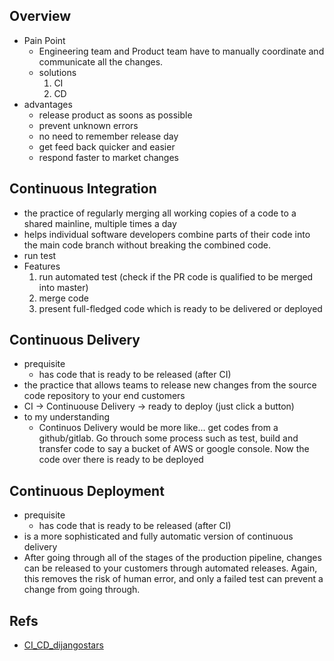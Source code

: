 

## Overview
* Pain Point
  * Engineering team and Product team have to manually coordinate and communicate all the changes.
  * solutions
    1. CI
    2. CD
* advantages
  * release product as soons as possible
  * prevent unknown errors
  * no need to remember release day
  * get feed back quicker and easier
  * respond faster to market changes

## Continuous Integration
* the practice of regularly merging all working copies of a code to a shared mainline, multiple times a day
* helps individual software developers combine parts of their code into the main code branch without breaking the combined code.
* run test
* Features
  1. run automated test (check if the PR code is qualified to be merged into master)
  2. merge code
  3. present full-fledged code which is ready to be delivered or deployed

## Continuous Delivery
* prequisite
  * has code that is ready to be released (after CI)
* the practice that allows teams to release new changes from the source code repository to your end customers
* CI -> Continuouse Delivery -> ready to deploy (just click a button)
* to my understanding
  * Continuos Delivery would be more like... get codes from a github/gitlab. Go throuch some process such as test, build and transfer code to say a bucket of AWS or google console. Now the code over there is ready to be deployed

## Continuous Deployment
* prequisite
  * has code that is ready to be released (after CI)
* is a more sophisticated and fully automatic version of continuous delivery
* After going through all of the stages of the production pipeline, changes can be released to your customers through automated releases. Again, this removes the risk of human error, and only a failed test can prevent a change from going through.


## Refs
* [CI_CD_dijangostars](https://djangostars.com/blog/continuous-integration-circleci-vs-travisci-vs-jenkins/?utm_source=medium&utm_medium=hackernoon.com&utm_campaign=continuous%20integration&utm_content=continue%20reading)
